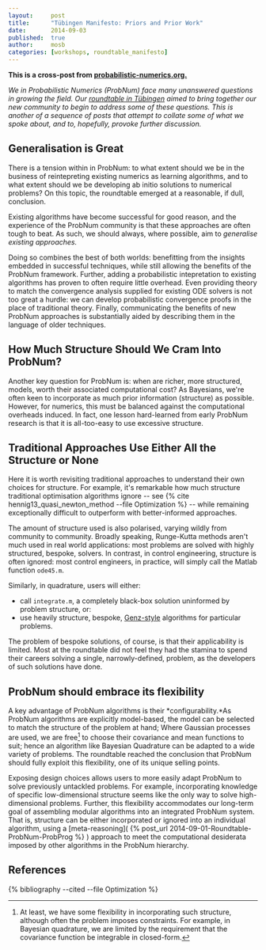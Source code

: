 ```yaml
---
layout:     post
title:      "Tübingen Manifesto: Priors and Prior Work"
date:       2014-09-03
published:  true
author:     mosb
categories: [workshops, roundtable_manifesto]
---
```


**This is a cross-post from [probabilistic-numerics.org.](http://www.probabilistic-numerics.org/2014/09/03/Roundtable-Priors-and-Prior-Work)**


*We in Probabilistic Numerics (ProbNum) face many unanswered questions in growing the field.
Our [roundtable in Tübingen](http://www.probabilistic-numerics.org/2014/08/22/Roundtable-2014-in-Tuebingen/) aimed to bring together our new community to begin to address some of these questions. 
This is another of a sequence of posts that attempt to collate some of what we spoke about, and to, hopefully, provoke further discussion.*

## Generalisation is Great

There is a tension within in ProbNum: 
to what extent should we be in the business of reintepreting existing numerics as learning algorithms, and to what extent should we be developing ab initio solutions to numerical problems?
On this topic, the roundtable emerged at a reasonable, if dull, conclusion. 

Existing algorithms have become successful for good reason, and the experience of the ProbNum community is that these approaches are often tough to beat.
As such, we should always, where possible, aim to *generalise existing approaches.*

Doing so combines the best of both worlds: benefitting from the insights embedded in successful techniques, while still allowing the benefits of the ProbNum framework.
Further, adding a probabilistic intepretation to existing algorithms has proven to often require little overhead. 
Even providing theory to match the convergence analysis supplied for existing ODE solvers is not too great a hurdle: we can develop probabilistic convergence proofs in the place of traditional theory.
Finally, communicating the benefits of new ProbNum approaches is substantially aided by describing them in the language of older techniques.

## How Much Structure Should We Cram Into ProbNum?

Another key question for ProbNum is: when are richer, more structured, models, worth their associated computational cost? As Bayesians, we're often keen to incorporate as much prior information (structure) as possible. 
However, for numerics, this must be balanced against the computational overheads induced. 
In fact, one lesson hard-learned from early ProbNum research is that it is all-too-easy to use excessive structure.

## Traditional Approaches Use Either All the Structure or None

Here it is worth revisiting traditional approaches to understand their own choices for structure. 
For example, it's remarkable how much structure traditional optimisation algorithms ignore -- see
{% cite hennig13_quasi_newton_method --file Optimization %} -- while remaining exceptionally difficult to outperform with better-informed approaches.

The amount of structure used is also polarised, varying wildly from community to community. 
Broadly speaking, Runge-Kutta methods aren't much used in real world applications: most problems are solved with highly structured, bespoke, solvers. 
In contrast, in control engineering, structure is often ignored: most control engineers, in practice, will simply call the Matlab function `ode45.m`.

Similarly, in quadrature, users will either: 

* call `integrate.m`, a completely black-box solution uninformed by problem structure, or: 
* use heavily structure, bespoke, [Genz-style](http://www.math.wsu.edu/faculty/genz/homepage) algorithms for particular problems. 

The problem of bespoke solutions, of course, is that their applicability is limited.
Most at the roundtable did not feel they had the stamina to spend their careers solving a single, narrowly-defined, problem, as the developers of such solutions have done.

## ProbNum should embrace its flexibility

A key advantage of ProbNum algorithms is their *configurability.*As ProbNum algorithms are explicitly model-based, the model can be selected to match the structure of the problem at hand; 
Where Gaussian processes are used, we are free[^1] to choose their covariance and mean functions to suit;
hence an algorithm like Bayesian Quadrature can be adapted to a wide variety of problems.
The roundtable reached the conclusion that ProbNum should fully exploit this flexibility, one of its unique selling points.

Exposing design choices allows users to more easily adapt ProbNum to solve previously untackled problems.
For example, incorporating knowledge of specific low-dimensional structure seems like the only way to solve high-dimensional problems.
Further, this flexibility accommodates our long-term goal of assembling modular algorithms into an integrated ProbNum system.
That is, structure can be either incorporated or ignored into an individual algorithm, using a [meta-reasoning]( {% post_url 2014-09-01-Roundtable-ProbNum-ProbProg %} ) approach to meet the computational desiderata imposed by other algorithms in the ProbNum hierarchy.

[^1]: At least, we have some flexibility in incorporating such structure, although often the problem imposes constraints. For example, in Bayesian quadrature, we are limited by the requirement that the covariance function be integrable in closed-form.

## References

{% bibliography --cited --file Optimization %}
